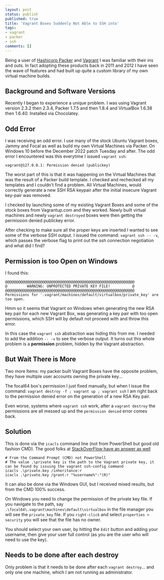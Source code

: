 ```yaml
---
layout: post
status: publish
published: true
title: 'Vagrant Boxes Suddenly Not Able to SSH into'
tags: 
- vagrant
- packer
- ssh
comments: []
---
```


Being a user of [Hashicorp Packer](https://packer.io "website for hashicorp packer") and [Vagrant](https://vagrantup.com "website for vagrant") I was familiar with their ins and outs. In fact adopting these products back in 2011 and 2012 I have seen the wave of features and had built up quite a custom library of my own virtual machine builds.

## Background and Software Versions

Recently I began to experience a unique problem.  I was using Vagrant version 2.3.2 then 2.3.4, Packer 1.7.5 and then 1.8.4 and VirtualBox 1.6.38 then 1.6.40. Installed via Chocolatey.

## Odd Error

I was receiving an odd error. I use many of the stock Ubuntu Vagrant boxes, Jammy and Focal as well as build my own Virtual Machines via Packer. On Windows 10 before the December 2022 patch Tuesday and after. The odd error I encountered was this everytime I issued `vagrant ssh`:

`vagrant@127.0.0.1: Permission denied (publickey)`

The worst part of this is that it was happening on the Virtual Machines that was the result of a Packer build template. I checked and rechecked all my templates and I couldn't find a problem.  All Virtual Machines, would correctly generate a new SSH RSA keypair after the initial insecure Vagrant key-pair was removed.

I checked by launching some of my existing Vagrant Boxes and some of the stock boxes from Vagrantup.com and they worked. Newly built virtual machines and newly `vagrant destroyed` boxes were then getting the permission denied publickey error.

After checking to make sure all the proper keys are inserted I wanted to see some of the verbose SSH output. I issued the command: `vagrant ssh -- -v`, which passes the verbose flag to print out the ssh connection negotiation and what did I find?

## Permission is too Open on Windows

I found this:

```
@@@@@@@@@@@@@@@@@@@@@@@@@@@@@@@@@@@@@@@@@@@@@@@@@@@@@@@@@@@
@         WARNING: UNPROTECTED PRIVATE KEY FILE!          @
@@@@@@@@@@@@@@@@@@@@@@@@@@@@@@@@@@@@@@@@@@@@@@@@@@@@@@@@@@@
Permissions for '.vagrant/machines/default/virtualbox/private_key' are too open.
```

Hmm so it seems that Vagrant on Windows when generating the new RSA key pair for each new Vagrant Box, was generating a key pair with too open permissions, which SSH will by default not proceed with and throw this error.  

In this case the `vagrant ssh` abstraction was hiding this from me. I needed to add the addition `-- -v` to see the verbose output. It turns out this whole problem is a **permission** problem, hidden by the Vagrant abstraction.

## But Wait There is More

Two more Items: my packer built Vagrant Boxes have the opposite problem, they have multiple user accounts owning the private key...

The focal64 box's permission I just fixed manually, but when I issue the command: `vagrant destroy -f ; vagrant up ; vagrant ssh` I am right back to the permission denied error on the generation of a new RSA Key pair.

Even worse, systems where `vagrant ssh` work, after a `vagrant destroy` the permissions are all messed up and the `permission denied` error comes back.

## Solution

This is done via the `icacls` command line (not from PowerShell but good old fashion CMD). The good folks at [StackOverFlow have an answer as well](https://stackoverflow.com/questions/48888365/openssh-using-private-key-on-windows-unprotected-private-key-file-error "website for stack overflow answer")

```
# From the Command Prompt (CMD) not PowerShell
# The value .\private key is the path to the Vagrant private key, it can be found by issuing the vagrant ssh-config command
icacls .\private.key /inheritance:r
icacls .\private.key /grant:r "%username%":"(R)"
```

It can also be done via the Windows GUI, but I received mixed results, but from the CMD 100% success.

On Windows you need to change the permission of the private key file.  If you navigate to the path, say `.\focal64\.vagrant\machines\default\virtualbox` in the file manager you will see the `private_key` file.  If you `right-click` and select `properties > security` you will see that the file has no owner.

You should select your own user, by hitting the `Edit` button and adding your username, then give your user full control (as you are the user who will need to use the key).

## Needs to be done after each destroy

Only problem is that it needs to be done after each `vagrant destroy`... and only one one machine, which I am not running as administrator.

